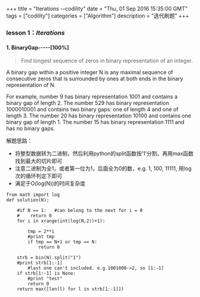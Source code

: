 +++ 
title = "Iterations --codility" 
date = "Thu, 01 Sep 2016 15:35:00 GMT" 
tags = ["codility"] 
categories = ["Algorithm"]
description = "迭代刷题" 
+++ 

<h3 id = "1.1">
lesson 1：<i>Iterations</i>
</h3>

<h4 id = "1.1.1">
1. BinaryGap-----[100%]
</h4>

> Find longest sequence of zeros in binary representation of an integer.

A binary gap within a positive integer N is any maximal sequence of consecutive zeros that is surrounded by ones at both ends in the binary representation of N.

For example, number 9 has binary representation 1001 and contains a binary gap of length 2. The number 529 has binary representation 1000010001 and contains two binary gaps: one of length 4 and one of length 3. The number 20 has binary representation 10100 and contains one binary gap of length 1. The number 15 has binary representation 1111 and has no binary gaps.


解题思路：

- 将整型数据转为二进制，然后利用python的split函数按‘1’分割，再用max函数找到最大的切片即可
- 注意二进制为全1，或者第一位为1，后面全为0的数，e.g. 1, 100, 11111, 用log次的循环判定下即可
- 满足于O(log(N))的时间复杂度


```
from math import log
def solution(N):

    #if N == 1:   #can belong to the next for i = 0
    #    return 0
    for i in xrange(int(log(N,2))+1):

        tmp = 2**i
        #print tmp
        if tmp == N+1 or tmp == N:
            return 0

    strb = bin(N).split("1")
    #print strb[1:-1]
        #last one can't included. e.g.1001000->2, so [1:-1]
    if strb[1:-1] is None:
        #print "test"
        return 0
    return max([len(l) for l in strb[1:-1]])
```



